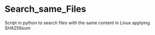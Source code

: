 # Search_same_Files
Script in python to search files with the same content in Linux applying SHA256sum
